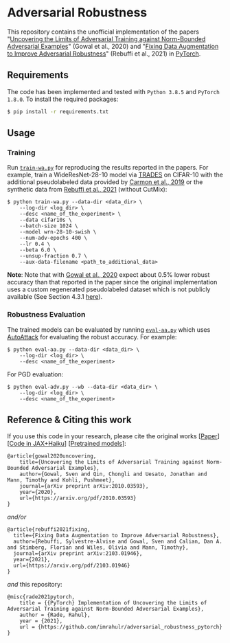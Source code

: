 # Adversarial Robustness

This repository contains the unofficial implementation of the papers "[Uncovering the Limits of Adversarial Training against Norm-Bounded Adversarial Examples](https://arxiv.org/abs/2010.03593)" (Gowal et al., 2020) and "[Fixing Data Augmentation to Improve Adversarial Robustness](https://arxiv.org/abs/2103.01946)" (Rebuffi et al., 2021) in [PyTorch](https://pytorch.org/). 

## Requirements

The code has been implemented and tested with `Python 3.8.5` and `PyTorch 1.8.0`.  To install the required packages:
```bash
$ pip install -r requirements.txt
```

## Usage

### Training 

Run [`train-wa.py`](./train-wa.py) for reproducing the results reported in the papers. For example, train a WideResNet-28-10 model via [TRADES](https://github.com/yaodongyu/TRADES) on CIFAR-10 with the additional pseudolabeled data provided by [Carmon et al., 2019](https://github.com/yaircarmon/semisup-adv) or the synthetic data from [Rebuffi et al., 2021](https://arxiv.org/abs/2103.01946) (without CutMix):

```
$ python train-wa.py --data-dir <data_dir> \
    --log-dir <log_dir> \
    --desc <name_of_the_experiment> \
    --data cifar10s \
    --batch-size 1024 \
    --model wrn-28-10-swish \
    --num-adv-epochs 400 \
    --lr 0.4 \
    --beta 6.0 \
    --unsup-fraction 0.7 \
    --aux-data-filename <path_to_additional_data>
```

**Note**: Note that with [Gowal et al., 2020](https://arxiv.org/abs/2010.03593) expect about 0.5% lower robust accuracy than that reported in the paper since the original implementation uses a custom regenerated pseudolabeled dataset which is not publicly available (See Section 4.3.1 [here](https://arxiv.org/abs/2010.03593)).

### Robustness Evaluation

The trained models can be evaluated by running [`eval-aa.py`](./eval-aa.py) which uses [AutoAttack](https://github.com/fra31/auto-attack) for evaluating the robust accuracy. For example:

```
$ python eval-aa.py --data-dir <data_dir> \
    --log-dir <log_dir> \
    --desc <name_of_the_experiment>
```

For PGD evaluation:
```
$ python eval-adv.py --wb --data-dir <data_dir> \
    --log-dir <log_dir> \
    --desc <name_of_the_experiment>
```

## Reference & Citing this work

If you use this code in your research, please cite the original works [[Paper](https://arxiv.org/abs/2010.03593)] [[Code in JAX+Haiku](https://github.com/deepmind/deepmind-research/tree/master/adversarial_robustness)] [[Pretrained models](https://github.com/deepmind/deepmind-research/tree/master/adversarial_robustness)]:

```
@article{gowal2020uncovering,
    title={Uncovering the Limits of Adversarial Training against Norm-Bounded Adversarial Examples},
    author={Gowal, Sven and Qin, Chongli and Uesato, Jonathan and Mann, Timothy and Kohli, Pushmeet},
    journal={arXiv preprint arXiv:2010.03593},
    year={2020},
    url={https://arxiv.org/pdf/2010.03593}
}
```

*and/or*

```
@article{rebuffi2021fixing,
  title={Fixing Data Augmentation to Improve Adversarial Robustness},
  author={Rebuffi, Sylvestre-Alvise and Gowal, Sven and Calian, Dan A. and Stimberg, Florian and Wiles, Olivia and Mann, Timothy},
  journal={arXiv preprint arXiv:2103.01946},
  year={2021},
  url={https://arxiv.org/pdf/2103.01946}
}
```

*and* this repository:

```
@misc{rade2021pytorch,
    title = {{PyTorch} Implementation of Uncovering the Limits of Adversarial Training against Norm-Bounded Adversarial Examples},
    author = {Rade, Rahul},
    year = {2021},
    url = {https://github.com/imrahulr/adversarial_robustness_pytorch}
}
```
